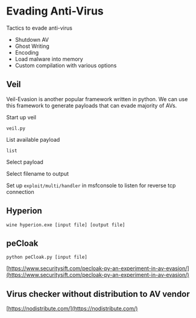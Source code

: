 # Evading Anti-Virus

Tactics to evade anti-virus

* Shutdown AV
* Ghost Writing
* Encoding
* Load malware into memory
* Custom compilation with various options

## Veil

Veil-Evasion is another popular framework written in python. We can use this framework to generate payloads that can evade majority of AVs.

Start up veil

```ShellSession
veil.py
```

List available payload

```
list
```

Select payload

Select filename to output

Set up `exploit/multi/handler` in msfconsole to listen for reverse tcp connection

## Hyperion

```ShellSession
wine hyperion.exe [input file] [output file]
```

## peCloak

```ShellSession
python peCloak.py [input file]
```

[https://www.securitysift.com/pecloak-py-an-experiment-in-av-evasion/](https://www.securitysift.com/pecloak-py-an-experiment-in-av-evasion/)

## Virus checker without distribution to AV vendor

[https://nodistribute.com/](https://nodistribute.com/)

